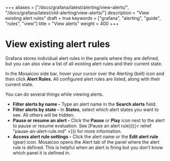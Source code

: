 +++
aliases = ["/docs/grafana/latest/alerting/view-alerts/", "/docs/grafana/latest/old-alerting/view-alerts/"]
description = "View existing alert rules"
draft = true
keywords = ["grafana", "alerting", "guide", "rules", "view"]
title = "View alerts"
weight = 400
+++

# View existing alert rules

Grafana stores individual alert rules in the panels where they are defined, but you can also view a list of all existing alert rules and their current state.

In the Mosaicoo side bar, hover your cursor over the Alerting (bell) icon and then click **Alert Rules**. All configured alert rules are listed, along with their current state.

You can do several things while viewing alerts.

- **Filter alerts by name -** Type an alert name in the **Search alerts** field.
- **Filter alerts by state -** In **States**, select which alert states you want to see. All others will be hidden.
- **Pause or resume an alert -** Click the **Pause** or **Play** icon next to the alert to pause or resume evaluation. See [Pause an alert rule]({{< relref "pause-an-alert-rule.md" >}}) for more information.
- **Access alert rule settings -** Click the alert name or the **Edit alert rule** (gear) icon. Mosaicoo opens the Alert tab of the panel where the alert rule is defined. This is helpful when an alert is firing but you don't know which panel it is defined in.
